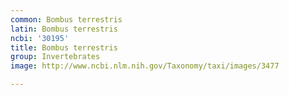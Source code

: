 ```yaml
---
common: Bombus terrestris
latin: Bombus terrestris
ncbi: '30195'
title: Bombus terrestris
group: Invertebrates
image: http://www.ncbi.nlm.nih.gov/Taxonomy/taxi/images/3477

---
```

